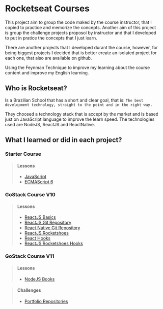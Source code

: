 # Rocketseat Courses

This project aim to group the code maked by the course instructor, that I copied to practice and memorize the concepts.
Another aim of this project is group the challenge projects proposol by instructor and that I developed to put
in pratice the concepts that I just learn.

There are another projects that I developed durant the course, however, for being biggest projects I decided that is
better create an isolated project for each one, that also are available on github.

Using the Feynman Technique to improve my learning about the course content and improve my English learning.

## Who is Rocketseat?

Is a Brazilian School that has a short and clear goal, that is: 
`The best development technology, straight to the point and in the right way.`

They choosed a technology stack that is accept by the market and is based just on JavaScript language to improve the learn speed.
The technologies used are NodeJS, ReactJS and ReactNative.

## What I learned or did in each project?

### Starter Course
> #### Lessons
> - [JavaScript](lessons/starter/javascript/)
> - [ECMAScript 6](lessons/starter/ecma_script_6/)

### GoStack Course V10
> #### Lessons
> - [ReactJS Basics](lessons/gostack_10/reactjs_basics/)
> - [ReactJS Git Repository](lessons/gostack_10/github_repository/)
> - [React Native Git Repository](lessons/gostack_10/github_repository_mobile/)
> - [ReactJS Rocketshoes](lessons/gostack_10/rocketshoes/)
> - [React Hooks](lessons/gostack_10/react_hooks/)
> - [ReactJS Rocketshoes Hooks](lessons/gostack_10/rocketshoes_hooks/)

### GoStack Course V11
> #### Lessons
> - [NodeJS Books](lessons/gostack_11/nodejs_books/)

> #### Challenges
> - [Portfolio Repositories](challenges/gostack_11/portfolio_repositories/)
